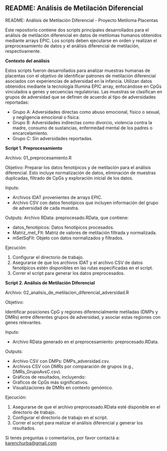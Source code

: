## README: Análisis de Metilación Diferencial
README: Análisis de Metilación Diferencial - Proyecto Metiloma Placentas

Este repositorio contiene dos scripts principales desarrollados para el análisis de metilación diferencial en datos de metilomas humanos obtenidos mediante arrays EPIC. Los scripts deben ejecutarse en orden y realizan el preprocesamiento de datos y el análisis diferencial de metilación, respectivamente.

**Contexto del análisis**

Estos scripts fueron desarrollados para analizar muestras humanas de placentas con el objetivo de identificar patrones de metilación diferencial asociados con experiencias de adversidad en la infancia. Utilizan datos obtenidos mediante la tecnología Illumina EPIC array, enfocándose en CpGs vinculados a genes y secuencias regulatorias. Las muestras se clasifican en grupos de adversidad que se definen de acuerdo al tipo de adversidades reportadas:
* Grupo A: Adversidades directas como abuso emocional, físico o sexual, y negligencia emocional o física.
* Grupo B: Adversidades indirectas como divorcio, violencia contra la madre, consumo de sustancias, enfermedad mental de los padres o encarcelamiento.
* Grupo C: Sin adversidades reportadas.



**Script 1. Preprocesamiento**

Archivo: 01_preprocesamiento.R

Objetivo: Preparar los datos fenotípicos y de metilación para el análisis diferencial. Esto incluye normalización de datos, eliminación de muestras duplicadas, filtrado de CpGs y exploración inicial de los datos.

Inputs:
* Archivos IDAT provenientes de arrays EPIC.
* Archivo CSV con datos fenotípicos que incluyen información del grupo de adversidad de cada muestra.

Outputs:
Archivo RData: preprocesado.RData, que contiene:
* datos_fenotipicos: Datos fenotípicos procesados.
* Matriz_met_Flt: Matriz de valores de metilación filtrada y normalizada.
* mSetSqFlt: Objeto con datos normalizados y filtrados.

Ejecución:
1. Configurar el directorio de trabajo.
2. Asegurarse de que los archivos IDAT y el archivo CSV de datos fenotípicos estén disponibles en las rutas especificadas en el script.
3. Correr el script para generar los datos preprocesados.




**Script 2. Análisis de Metilación Diferencial**

Archivo: 02_analisis_de_metilacion_diferencial_adversidad.R

Objetivo:

Identificar posiciones CpG y regiones diferencialmente metiladas (DMPs y DMRs) entre diferentes grupos de adversidad, y asociar estas regiones con genes relevantes.

Inputs:
* Archivo RData generado en el preprocesamiento: preprocesado.RData.

Outputs:
* Archivo CSV con DMPs: DMPs_adversidad.csv.
* Archivos CSV con DMRs por comparación de grupos (e.g., DMRs_GrupoAvsC.csv).
* Gráficos de resultados, incluyendo:
* Gráficos de CpGs más significativos.
* Visualizaciones de DMRs en contexto genómico.

Ejecución:
1. Asegurarse de que el archivo preprocesado.RData esté disponible en el directorio de trabajo.
2. Configurar el directorio de trabajo en el script.
3. Correr el script para realizar el análisis diferencial y generar los resultados.




Si tenés preguntas o comentarios, por favor contactá a: karenchurba@gmail.com
